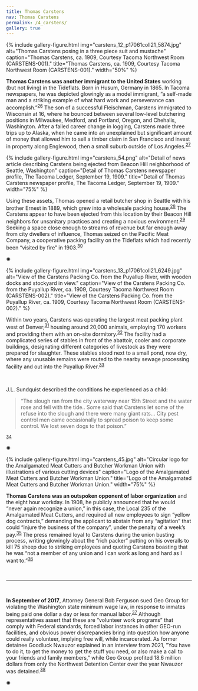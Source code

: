 ```yaml
---
title: Thomas Carstens
nav: Thomas Carstens
permalink: /4_carstens/
gallery: true
---
```


{% include gallery-figure.html img="carstens_12_p17061coll21_5874.jpg" alt="Thomas Carstens posing in a three piece suit and mustache" caption="Thomas Carstens, ca. 1909, Courtesy Tacoma Northwest Room (CARSTENS-001)." title="Thomas Carstens, ca. 1909, Courtesy Tacoma Northwest Room (CARSTENS-001)." width="50%" %}

**Thomas Carstens was another immigrant to the United States** working (but not living) in the Tideflats. Born in Husum, Germany in 1865. In Tacoma newspapers, he was depicted glowingly as a model immigrant, “a self-made man and a striking example of what hard work and perseverance can accomplish.”<sup>[26](/6_bib/#ref26)</sup> The son of a successful Fleischman, Carstens immigrated to Wisconsin at 16, where he bounced between several low-level butchering positions in Milwaukee, Medford, and Portland, Oregon, and Chehalis, Washington. After a failed career change in logging, Carstens made three trips up to Alaska, when he came into an unexplained but significant amount of money that allowed him to sell a timber claim in San Francisco and invest in property along Englewood, then a small suburb outside of Los Angeles.<sup>[27](/6_bib/#ref27)</sup>

{% include gallery-figure.html img="carstens_54.png" alt="Detail of news article describing Carstens being ejected from Beacon Hill neighborhood of Seattle, Washington" caption="Detail of Thomas Carstens newspaper profile, The Tacoma Ledger, September 19, 1909." title="Detail of Thomas Carstens newspaper profile, The Tacoma Ledger, September 19, 1909." width="75%" %}

Using these assets, Thomas opened a retail butcher shop in Seattle with his brother Ernest in 1889, which grew into a wholesale packing house.<sup>[28](/6_bib/#ref28)</sup> The Carstens appear to have been ejected from this location by their Beacon Hill neighbors for unsanitary practices and creating a noxious environment.<sup>[29](/6_bib/#ref29)</sup> Seeking a space close enough to streams of revenue but far enough away from city dwellers of influence, Thomas seized on the Pacific Meat Company, a cooperative packing facility on the Tideflats which had recently been “visited by fire” in 1903.<sup>[30](/6_bib/#ref30)</sup>

<div class="symbol-container">
    <p class="symbol">&#10042;</p>
</div>

{% include gallery-figure.html img="carstens_13_p17061coll21_6249.jpg" alt="View of the Carstens Packing Co. from the Puyallup River, with wooden docks and stockyard in view." caption="View of the Carstens Packing Co. from the Puyallup River, ca. 1909, Courtesy Tacoma Northwest Room (CARSTENS-002)." title="View of the Carstens Packing Co. from the Puyallup River, ca. 1909, Courtesy Tacoma Northwest Room (CARSTENS-002)." %}

Within two years, Carstens was operating the largest meat packing plant west of Denver;<sup>[31](/6_bib/#ref31)</sup> housing around 20,000 animals, employing 170 workers and providing them with an on-site dormitory.<sup>[32](/6_bib/#ref32)</sup> The facility had a complicated series of stables in front of the abattoir, cooler and corporate buildings, designating different categories of livestock as they were prepared for slaughter. These stables stood next to a small pond, now dry, where any unusable remains were routed to the nearby sewage processing facility and out into the Puyallup River.<sup>[33](/6_bib/#ref33)</sup>

<br>

J.L. Sundquist described the conditions he experienced as a child: 

<blockquote class="quote">
“The slough ran from the city waterway near 15th Street and the water rose and fell with the tide.. Some said that Carstens let some of the refuse into the slough and there were many giant rats… City pest control men came occasionally to spread poison to keep some control. We lost seven dogs to that poison.”
</blockquote>

<sup>[34](/6_bib/#ref34)</sup>

<div class="symbol-container">
    <p class="symbol">&#10042;</p>
</div>

{% include gallery-figure.html img="carstens_45.jpg" alt="Circular logo for the Amalgamated Meat Cutters and Butcher Workman Union with illustrations of various cutting devices" caption="Logo of the Amalgamated Meat Cutters and Butcher Workman Union." title="Logo of the Amalgamated Meat Cutters and Butcher Workman Union." width="75%" %}

**Thomas Carstens was an outspoken opponent of labor organization** and the eight hour workday. In 1908, he publicly announced that he would “never again recognize a union,” in this case, the Local 235 of the Amalgamated Meat Cutters, and required all new employees to sign “yellow dog contracts,” demanding the applicant to abstain from any “agitation” that could “injure the business of the company”, under the penalty of a week’s pay.<sup>[35](/6_bib/#ref35)</sup> The press remained loyal to Carstens during the union busting process, writing glowingly about the “rich packer” putting on his overalls to kill 75 sheep due to striking employees and quoting Carstens boasting that he was “not a member of any union and I can work as long and hard as I want to.”<sup>[36](/6_bib/#ref36)</sup>

<br>

___

<br>

**In September of 2017**, Attorney General Bob Ferguson sued Geo Group for violating the Washington state minimum wage law, in response to inmates being paid one dollar a day or less for manual labor.<sup>[37](/6_bib/#ref37)</sup> Although representatives assert that these are “volunteer work programs” that comply with Federal standards, forced labor instances in other GEO-run facilities, and obvious power discrepancies bring into question how anyone could really volunteer, implying free will, while incarcerated. As former detainee Goodluck Nwauzor explained in an interview from 2021, ”You have to do it, to get the money to get the stuff you need, or also make a call to your friends and family members," while Geo Group profited 18.6 million dollars from only the Northwest Detention Center over the year Nwauzor was detained.<sup>[38](/6_bib/#ref38)</sup>

<div class="symbol-container">
    <p class="symbol">&#10042;</p>
</div>

<br>
